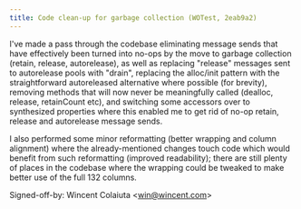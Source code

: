 ```yaml
---
title: Code clean-up for garbage collection (WOTest, 2eab9a2)
---
```


I've made a pass through the codebase eliminating message sends that have effectively been turned into no-ops by the move to garbage collection (retain, release, autorelease), as well as replacing "release" messages sent to autorelease pools with "drain", replacing the alloc/init pattern with the straightforward autoreleased alternative where possible (for brevity), removing methods that will now never be meaningfully called (dealloc, release, retainCount etc), and switching some accessors over to synthesized properties where this enabled me to get rid of no-op retain, release and autorelease message sends.

I also performed some minor reformatting (better wrapping and column alignment) where the already-mentioned changes touch code which would benefit from such reformatting (improved readability); there are still plenty of places in the codebase where the wrapping could be tweaked to make better use of the full 132 columns.

Signed-off-by: Wincent Colaiuta &lt;win@wincent.com&gt;
